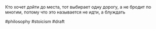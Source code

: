 Кто хочет дойти до места, тот выбирает одну дорогу, а не бродит по многим, потому что это называется не идти, а блуждать

#philosophy #stoicism
#draft